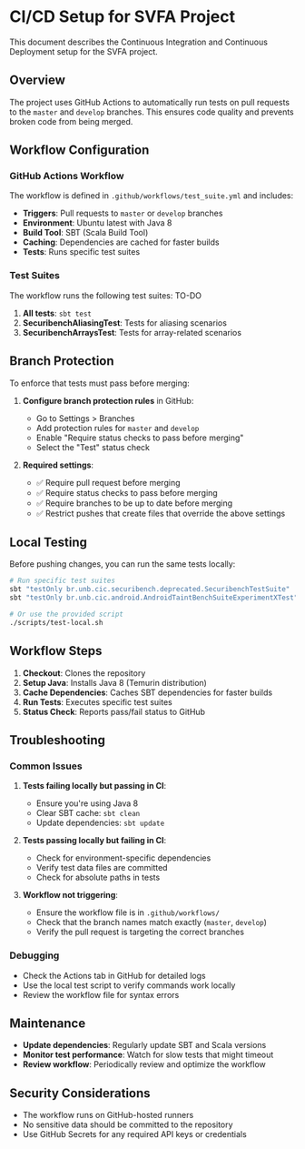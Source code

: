 # CI/CD Setup for SVFA Project

This document describes the Continuous Integration and Continuous Deployment setup for the SVFA project.

## Overview

The project uses GitHub Actions to automatically run tests on pull requests to the `master` and `develop` branches. This ensures code quality and prevents broken code from being merged.

## Workflow Configuration

### GitHub Actions Workflow

The workflow is defined in `.github/workflows/test_suite.yml` and includes:

- **Triggers**: Pull requests to `master` or `develop` branches
- **Environment**: Ubuntu latest with Java 8
- **Build Tool**: SBT (Scala Build Tool)
- **Caching**: Dependencies are cached for faster builds
- **Tests**: Runs specific test suites

### Test Suites

The workflow runs the following test suites:
TO-DO
1. **All tests**: `sbt test`
2. **SecuribenchAliasingTest**: Tests for aliasing scenarios
3. **SecuribenchArraysTest**: Tests for array-related scenarios

## Branch Protection

To enforce that tests must pass before merging:

1. **Configure branch protection rules** in GitHub:
   - Go to Settings > Branches
   - Add protection rules for `master` and `develop`
   - Enable "Require status checks to pass before merging"
   - Select the "Test" status check

2. **Required settings**:
   - ✅ Require pull request before merging
   - ✅ Require status checks to pass before merging
   - ✅ Require branches to be up to date before merging
   - ✅ Restrict pushes that create files that override the above settings

## Local Testing

Before pushing changes, you can run the same tests locally:

```bash
# Run specific test suites
sbt "testOnly br.unb.cic.securibench.deprecated.SecuribenchTestSuite"
sbt "testOnly br.unb.cic.android.AndroidTaintBenchSuiteExperimentXTest"

# Or use the provided script
./scripts/test-local.sh
```

## Workflow Steps

1. **Checkout**: Clones the repository
2. **Setup Java**: Installs Java 8 (Temurin distribution)
3. **Cache Dependencies**: Caches SBT dependencies for faster builds
4. **Run Tests**: Executes specific test suites
5. **Status Check**: Reports pass/fail status to GitHub

## Troubleshooting

### Common Issues

1. **Tests failing locally but passing in CI**:
   - Ensure you're using Java 8
   - Clear SBT cache: `sbt clean`
   - Update dependencies: `sbt update`

2. **Tests passing locally but failing in CI**:
   - Check for environment-specific dependencies
   - Verify test data files are committed
   - Check for absolute paths in tests

3. **Workflow not triggering**:
   - Ensure the workflow file is in `.github/workflows/`
   - Check that the branch names match exactly (`master`, `develop`)
   - Verify the pull request is targeting the correct branches

### Debugging

- Check the Actions tab in GitHub for detailed logs
- Use the local test script to verify commands work locally
- Review the workflow file for syntax errors

## Maintenance

- **Update dependencies**: Regularly update SBT and Scala versions
- **Monitor test performance**: Watch for slow tests that might timeout
- **Review workflow**: Periodically review and optimize the workflow

## Security Considerations

- The workflow runs on GitHub-hosted runners
- No sensitive data should be committed to the repository
- Use GitHub Secrets for any required API keys or credentials 